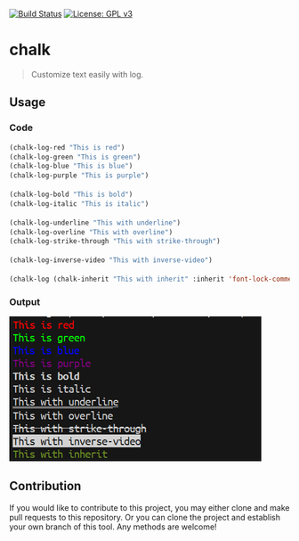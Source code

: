 [![Build Status](https://travis-ci.com/jcs-elpa/chalk.svg?branch=master)](https://travis-ci.com/jcs-elpa/chalk)
[![License: GPL v3](https://img.shields.io/badge/License-GPL%20v3-blue.svg)](https://www.gnu.org/licenses/gpl-3.0)

# chalk
> Customize text easily with log.

## Usage

### Code

```el
(chalk-log-red "This is red")
(chalk-log-green "This is green")
(chalk-log-blue "This is blue")
(chalk-log-purple "This is purple")

(chalk-log-bold "This is bold")
(chalk-log-italic "This is italic")

(chalk-log-underline "This with underline")
(chalk-log-overline "This with overline")
(chalk-log-strike-through "This with strike-through")

(chalk-log-inverse-video "This with inverse-video")

(chalk-log (chalk-inherit "This with inherit" :inherit 'font-lock-comment-face))
```

### Output

<img src="./etc/demo.png"/>

## Contribution

If you would like to contribute to this project, you may either
clone and make pull requests to this repository. Or you can
clone the project and establish your own branch of this tool.
Any methods are welcome!
